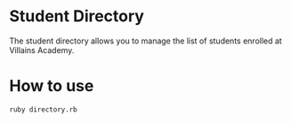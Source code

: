 # Student Directory #

The student directory allows you to manage the list of students enrolled at Villains Academy.

# How to use #

```shell
ruby directory.rb
```
